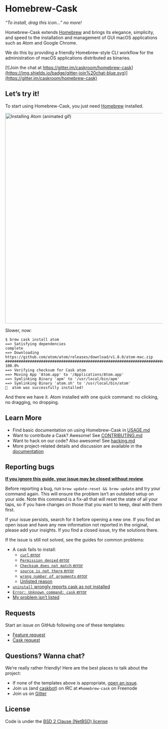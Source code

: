 # Homebrew-Cask

_“To install, drag this icon…” no more!_

Homebrew-Cask extends [Homebrew](http://brew.sh) and brings its elegance, simplicity, and speed to the installation and management of GUI macOS applications such as Atom and Google Chrome.

We do this by providing a friendly Homebrew-style CLI workflow for the administration of macOS applications distributed as binaries.

[![Join the chat at https://gitter.im/caskroom/homebrew-cask](https://img.shields.io/badge/gitter-join%20chat-blue.svg)](https://gitter.im/caskroom/homebrew-cask)

## Let’s try it!

To start using Homebrew-Cask, you just need [Homebrew](http://brew.sh/) installed.

<img src="https://i.imgur.com/dPgmLax.gif" width="673" alt="Installing Atom (animated gif)">

Slower, now:

```
$ brew cask install atom
==> Satisfying dependencies
complete
==> Downloading https://github.com/atom/atom/releases/download/v1.8.0/atom-mac.zip
######################################################################## 100.0%
==> Verifying checksum for Cask atom
==> Moving App 'Atom.app' to '/Applications/Atom.app'
==> Symlinking Binary 'apm' to '/usr/local/bin/apm'
==> Symlinking Binary 'atom.sh' to '/usr/local/bin/atom'
🍺  atom was successfully installed!
```

And there we have it. Atom installed with one quick command: no clicking, no dragging, no dropping.

## Learn More

* Find basic documentation on using Homebrew-Cask in [USAGE.md](USAGE.md)
* Want to contribute a Cask? Awesome! See [CONTRIBUTING.md](CONTRIBUTING.md)
* Want to hack on our code? Also awesome! See [hacking.md](doc/development/hacking.md)
* More project-related details and discussion are available in the [documentation](doc)

## Reporting bugs

[**If you ignore this guide, your issue may be closed without review**](doc/faq/closing_issues_without_review.md).

Before reporting a bug, run `brew update-reset && brew update` and try your command again. This will ensure the problem isn’t an outdated setup on your side. Note this command is a fix-all that will reset the state of all your taps, so if you have changes on those that you want to keep, deal with them first.

If your issue persists, search for it before opening a new one. If you find an open issue and have any new information not reported in the original, please add your insights. If you find a closed issue, try the solutions there.

 If the issue is still not solved, see the guides for common problems:

* A cask fails to install:
  * [`curl` error](doc/reporting_bugs/a_cask_fails_to_install.md#curl-error)
  * [`Permission denied` error](doc/reporting_bugs/a_cask_fails_to_install.md#permission-denied-error)
  * [`Checksum does not match` error](doc/reporting_bugs/a_cask_fails_to_install.md#checksum-does-not-match-error)
  * [`source is not there` error](doc/reporting_bugs/a_cask_fails_to_install.md#source-is-not-there-error)
  * [`wrong number of arguments` error](doc/reporting_bugs/a_cask_fails_to_install.md#wrong-number-of-arguments-error)
  * [Unlisted reason](doc/reporting_bugs/a_cask_fails_to_install.md#unlisted-reason)
* [`uninstall` wrongly reports cask as not installed](doc/reporting_bugs/uninstall_wrongly_reports_cask_as_not_installed.md)
* [`Error: Unknown command: cask` error](doc/reporting_bugs/error_unknown_command_cask.md)
* [My problem isn’t listed](https://github.com/caskroom/homebrew-cask/issues/new)

## Requests

Start an issue on GitHub following one of these templates:
* [Feature request][feature_request]
* [Cask request][cask_request]

## Questions? Wanna chat?

We’re really rather friendly! Here are the best places to talk about the project:

* If none of the templates above is appropriate, [open an issue](https://github.com/caskroom/homebrew-cask/issues/new).
* Join us (and [caskbot](https://github.com/passcod/caskbot)) on IRC at `#homebrew-cask` on Freenode
* Join us on [Gitter](https://gitter.im/caskroom/homebrew-cask)

## License
Code is under the [BSD 2 Clause (NetBSD) license](LICENSE)

[cask_request]: https://github.com/caskroom/homebrew-cask/issues/new?title=Cask%20request%3A%20%5Bapp%20name%20here%5D&body=%23%23%23%20Cask%20details%0A%0A%3C%21--%20Please%20fill%20out%20as%20much%20as%20possible.%20Before%20you%20do%2C%20note%20%2A%2Awe%20cannot%20support%20Mac%20App%20Store-only%20apps%2A%2A.%20--%3E%0A%0AName%3A%0A%0AHomepage%3A%0A%0ADownload%20URL%3A%0A%0ADescription%3A%0A
[feature_request]: https://github.com/caskroom/homebrew-cask/issues/new?title=Feature%20request%3A&body=%23%23%23%20Description%20of%20feature%2Fenhancement%0A%0A%0A%0A%23%23%23%20Justification%0A%0A%0A%0A%23%23%23%20Example%20use%20case%0A%0A%0A%0A
